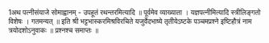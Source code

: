 

  
1अथ पत्नीसंयाजे सोमाह्वानम् - उपहूतं रथन्तरमित्यादि ॥ पूर्वमेव व्याख्याता । यज्ञपत्नीमित्यादि स्त्रीलिङ्गतो विशेषः । गतमन्यत् ॥
इति श्री भट्टभास्करमिश्रविरचिते यजुर्वेदभाष्ये तृतीयेऽष्टके पञ्चमप्रश्ने इष्टिहौत्रं नाम त्रयोदशोऽनुवाकः ॥
प्रश्नश्च समाप्तः ॥  
